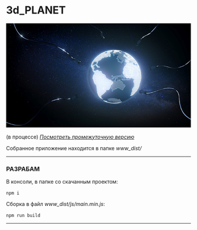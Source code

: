 
# 3d_PLANET  

![pic](https://github.com/fire888/planet/blob/master/www_dist/assets/screenshot.jpg)   

(в процессе) [*Посмотреть промежуточную версию*](http://js.otrisovano.ru/tests/180911Planet/master)

Собранное приложение находится в папке *www_dist/*  

____

### РАЗРАБАМ 

В консоли, в папке со скачанным проектом: 

```
npm i
```
Сборка в файл *www_dist/js/main.min.js*:
```
npm run build
```

____

